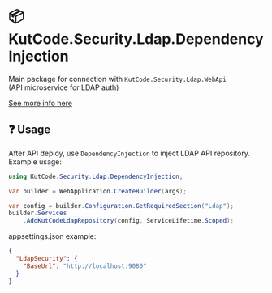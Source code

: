 # 📦 KutCode.Security.Ldap.DependencyInjection

Main package for connection with `KutCode.Security.Ldap.WebApi`  
(API microservice for LDAP auth)


[See more info here](https://github.com/hamaronooo/KutCode.Security.Ldap)

## ❓ Usage

After API deploy, use `DependencyInjection` to inject LDAP API repository.  
Example usage:
```csharp
using KutCode.Security.Ldap.DependencyInjection;

var builder = WebApplication.CreateBuilder(args);

var config = builder.Configuration.GetRequiredSection("Ldap");
builder.Services
	.AddKutCodeLdapRepository(config, ServiceLifetime.Scoped);
```

appsettings.json example: 
```json
{
  "LdapSecurity": {
    "BaseUrl": "http://localhost:9080"
  }
}
```